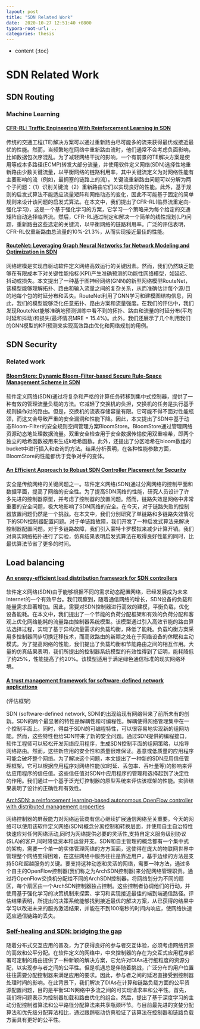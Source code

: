 ```yaml
---
layout: post
title: "SDN Related Work"
date:  2020-10-27 12:51:40 +0800
typora-root-url: ..
categories: thesis
---
```


* content
{:toc}

# SDN Related Work

## SDN Routing

### Machine Learning

#### [CFR-RL: Traffic Engineering With Reinforcement Learning in SDN](https://apps-webofknowledge-com.webvpn.las.ac.cn/full_record.do?product=UA&search_mode=AdvancedSearch&qid=4&SID=6DsnaK11My1YwUPVlix&page=1&doc=4&cacheurlFromRightClick=no)

传统的交通工程(TE)解决方案可以通过重新路由尽可能多的流来获得最优或接近最优的性能。然而，当频繁地在网络中重新路由流时，他们通常不会考虑负面影响，比如数据包次序混乱。为了减轻网络干扰的影响，一个有前景的TE解决方案是使用等成本多路径(ECMP)转发大部分流量，并使用软件定义网络(SDN)选择性地重新路由少数关键流量，以平衡网络的链路利用率，其中关键流定义为对网络性能有主要影响的流（例如，最拥塞的链路上的流）。关键流重新路由问题可以分解为两个子问题：（1）识别关键流（2）重新路由它们以实现良好的性能。此外，基于规则的启发式算法不能适应流量矩阵和网络动态的变化，因此不可能基于固定的简单规则来设计该问题的启发式算法。在本文中，我们提出了CFR-RL(临界流重定向-强化学习)，这是一个基于强化学习的方案，它学习一个策略来为每个给定的交通矩阵自动选择临界流。然后，CFR-RL通过制定和解决一个简单的线性规划(LP)问题，重新路由这些选定的关键流，以平衡网络的链路利用率。广泛的评估表明，CFR-RL仅重新路由总流量的10%-21.3%，从而实现接近最佳的性能。

#### [RouteNet: Leveraging Graph Neural Networks for Network Modeling and Optimization in SDN](https://apps-webofknowledge-com.webvpn.las.ac.cn/full_record.do?product=UA&search_mode=AdvancedSearch&qid=4&SID=6DsnaK11My1YwUPVlix&page=1&doc=5)

网络建模是实现自驱动软件定义网络高效运行的关键因素。然而，我们仍然缺乏能够在有限成本下对关键性能指标(KPI)产生准确预测的功能性网络模型，如延迟、抖动或损失。本文提出了一种基于图神经网络(GNN)的新型网络模型RouteNet，该模型能够理解拓扑、路由和输入流量之间的复杂关系，从而准确估计每个源/目的地每个包的时延分布和丢失。RouteNet利用了GNN学习和建模图结构信息，因此，我们的模型能够泛化任意拓扑、路由方案和流量强度。在我们的评估中，我们发现RouteNet能够准确地预测训练中看不到的拓扑、路由和流量的时延分布(平均时延和抖动)和损失(最坏情况MRE = 15.4%)。此外，我们还展示了几个利用我们的GNN模型的KPI预测来实现高效路由优化和网络规划的用例。

## SDN Security

### Related work

#### [BloomStore: Dynamic Bloom-Filter-based Secure Rule-Space Management Scheme in SDN](https://apps-webofknowledge-com.webvpn.las.ac.cn/full_record.do?product=UA&search_mode=AdvancedSearch&qid=4&SID=6DsnaK11My1YwUPVlix&page=1&doc=7&cacheurlFromRightClick=no)

软件定义网络(SDN)通过将复杂和严格的计算任务转移到集中式控制器，提供了一种有效的管理流量负载的方法。它减轻了交换机的负担，交换机的任务是执行基于规则操作对的路由。但是，交换机的流表存储容量有限。它可能不得不面对性能瓶颈，而这又会导致严重的安全漏洞和性能下降。因此，本文提出了SDN中基于动态Bloom-Filter的安全规则空间管理方案BloomStore。BloomStore通过管理网络资源动态地处理数据流量。双重安全检查用于安全数据传输使用双重哈希，即两个独立的哈希函数被用来生成k哈希函数。此外，还提出了分区哈希在bloom数组的bucket中进行插入和查询的方法。结果分析表明，在各种性能参数方面，BloomStore的性能都优于竞争对手的变体。

#### [An Efficient Approach to Robust SDN Controller Placement for Security](https://apps-webofknowledge-com.webvpn.las.ac.cn/full_record.do?product=UA&search_mode=AdvancedSearch&qid=4&SID=6DsnaK11My1YwUPVlix&page=1&doc=14&cacheurlFromRightClick=no)

安全是传统网络的关键问题之一。软件定义网络(SDN)通过分离网络的控制平面和数据平面，提高了网络的安全性。为了提高SDN网络的性能，研究人员设计了许多先进的控制器原型，并考虑了控制器的放置问题。然而，链路失效是网络中非常重要的安全问题，极大地影响了SDN网络的安全。在今天，对于链路失败的控制器放置问题仍然是一个挑战。在本文中，我们分别研究了单链路和多链路失效情况下的SDN控制器配置问题。对于单链路故障，我们开发了一种启发式算法来解决控制器配置问题。对于多链路故障，我们引入蒙特卡罗模拟来减少计算开销。我们对真实网络拓扑进行了实验，仿真结果表明启发式算法在取得良好性能的同时，比最优算法节省了更多的时间。

## Load balancing

#### [An energy-efficient load distribution framework for SDN controllers](https://apps-webofknowledge-com.webvpn.las.ac.cn/full_record.do?product=UA&search_mode=AdvancedSearch&qid=4&SID=6DsnaK11My1YwUPVlix&page=1&doc=18&cacheurlFromRightClick=no)

软件定义网络(SDN)由于能够根据不同的需求动态配置网络，已经发展成为未来Internet的一个有效平台。我们观察到，随着通信网络的增长，SDN设备的负载和能量需求显著增加。因此，需要对SDN控制器进行高效的建模，平衡负载，优化设备能耗。在本文中，我们提出了一个节能的负荷分配框架和有效的负荷分配和客观上优化网络能耗的流量路由控制器系统模型。该模型通过引入高效节能的路由算法选择过程，实现了基于异构流量需求的负载均衡，降低了能耗。负载均衡方案采用多控制器同步切换迁移技术，而高效路由的新颖之处在于网络设备的休眠和主动模式。为了提高网络的性能，我们提出了负载均衡和节能路由之间的相互作用。大量的仿真结果表明，我们所提出的控制器系统模型的有效性得到了证明，能耗降低了约25%，性能提高了约20%。该模型适用于满足绿色通信标准的现实网络环境。

#### [A trust management framework for software-defined network applications](https://apps-webofknowledge-com.webvpn.las.ac.cn/full_record.do?product=UA&search_mode=AdvancedSearch&qid=4&SID=6DsnaK11My1YwUPVlix&page=1&doc=22)

(评估框架)

SDN (software-defined network, SDN)的出现给现有网络带来了前所未有的创新。SDN的两个最显著的特性是解耦性和可编程性。解耦使得网络管理集中在一个控制平面上。同时，得益于SDN的可编程特性，可以很容易地实现新的组网功能。然而，这些特性也给SDN带来了新的安全问题。通过SDN提供的编程接口，软件工程师可以轻松开发网络应用程序，生成SDN控制平面的组网策略，以指导网络路由。然而，这些新应用的安全性和质量很难保证。恶意或低质量的应用程序可能会破坏整个网络。为了解决这个问题，本文提出了一种新的SDN应用信任管理框架。它可以根据应用程序对网络性能(如时延、丢包率、吞吐量等)的影响来评估应用程序的信任值。这些信任值对SDN中应用程序的管理和选择起到了决定性的作用。我们通过一个基于泛光灯控制器的原型系统来评估该框架的性能。实验结果表明了设计的正确性和有效性。

[ArchSDN: a reinforcement learning-based autonomous OpenFlow controller with distributed management properties](https://apps-webofknowledge-com.webvpn.las.ac.cn/full_record.do?product=UA&search_mode=AdvancedSearch&qid=4&SID=6DsnaK11My1YwUPVlix&page=1&doc=23)

网络控制器的屏蔽能力对网络运营商有信心继续扩展通信网络至关重要。今天的网络可以使用该软件定义网络(SDN)概念分离控制和转换层面，并使用自主自治特性快速应对任何网络活动,同时为网络提供必要的灵活性,支持自定义服务级别协议(SLA)的客户,同时降低资本和运营开支。SDN和自主管理的概念都有一个集中式的架构，需要一个单一的实体管理网络的方方面面，这使得在庞大的物联网世界中管理整个网络变得困难，在这些网络中服务往往是靠近用户，基于边缘的方法是支持5G和超越服务的关键。要支持这种动态和灵活的网络，需要一种方法，通过多个自主的OpenFlow控制器(我们称之为ArchSDN控制器)来分配网络管理职责。通过将OpenFlow交换机分配给不同的ArchSDN控制器，将网络划分为不同的扇区，每个扇区由一个ArchSDN控制器独占控制。这些控制者协调他们的行动，并使用基于强化学习的决策机制来探索、学习和实现接近最佳的端到端通信路径。评估结果表明，所提出的决策系统能够找到接近最优的解决方案，从已获得的结果中学习以改进未来的服务激活结果，并能在不到100毫秒的时间内响应，使网络快速适应通信链路的丢失。

### [Self-healing and SDN: bridging the gap](https://apps-webofknowledge-com.webvpn.las.ac.cn/full_record.do?product=UA&search_mode=AdvancedSearch&qid=4&SID=6DsnaK11My1YwUPVlix&page=1&doc=27&cacheurlFromRightClick=no)

随着分布式交互应用的普及，为了获得良好的参与者交互体验，必须考虑网络资源的高效和公平分配。在软件定义的网络中，中央控制器的存在为交互式应用程序部署可定制的路由提供了一种新颖的解决方案，它允许对DIAs进行细粒度的资源分配，以实现参与者之间的公平性。但是机遇总是伴随着挑战，广泛分布的用户位置往往需要分配控制器来满足应用的要求。因此，参与者之间的延迟直接受到控制器处理时间的影响。在此背景下，我们解决了DIAs在计算和链路负载方面的公平资源配置问题，目的是平衡SDN网络中多流之间的可实现请求率和公平性。首先，我们将问题表示为控制器加载和路由优化的组合。然后，提出了基于深度学习的主动分配控制器算法和公平路径分配算法来共享瓶颈环节。与目前最先进的贪婪分配算法和优先级分配算法相比，通过跟踪驱动仿真验证了该算法在控制器和链路负载方面具有更好的公平性。